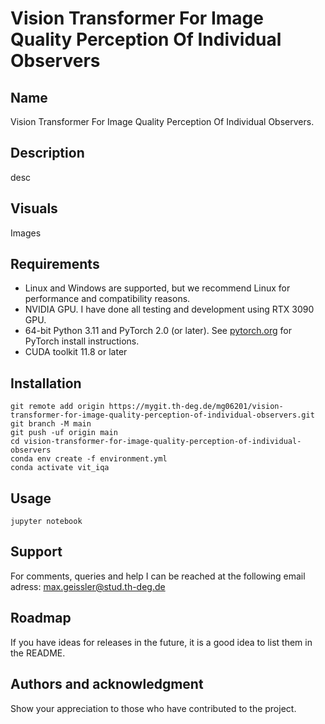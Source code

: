 # Vision Transformer For Image Quality Perception Of Individual Observers

## Name
Vision Transformer For Image Quality Perception Of Individual Observers.

## Description
desc

## Visuals
Images

## Requirements
- Linux and Windows are supported, but we recommend Linux for performance and compatibility reasons.
- NVIDIA GPU. I have done all testing and development using RTX 3090 GPU.
- 64-bit Python 3.11 and PyTorch 2.0 (or later). See [pytorch.org](https://pytorch.org) for PyTorch install instructions.
- CUDA toolkit 11.8 or later

## Installation
```
git remote add origin https://mygit.th-deg.de/mg06201/vision-transformer-for-image-quality-perception-of-individual-observers.git
git branch -M main
git push -uf origin main
cd vision-transformer-for-image-quality-perception-of-individual-observers
conda env create -f environment.yml
conda activate vit_iqa
```

## Usage
```
jupyter notebook
```

## Support
For comments, queries and help I can be reached at the following email adress: max.geissler@stud.th-deg.de

## Roadmap
If you have ideas for releases in the future, it is a good idea to list them in the README.

## Authors and acknowledgment
Show your appreciation to those who have contributed to the project.
